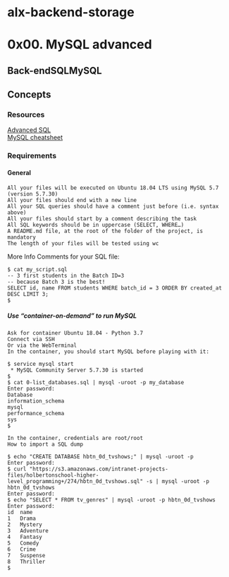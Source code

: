 # alx-backend-storage
# 0x00. MySQL advanced
## Back-endSQLMySQL


## Concepts



### Resources

[Advanced SQL](https://intranet.alxswe.com/concepts/555)\
[MySQL cheatsheet](https://intranet.alxswe.com/rltoken/8w9di_hk19DIMSBEV3EayQ)

### Requirements
#### General

    All your files will be executed on Ubuntu 18.04 LTS using MySQL 5.7 (version 5.7.30)
    All your files should end with a new line
    All your SQL queries should have a comment just before (i.e. syntax above)
    All your files should start by a comment describing the task
    All SQL keywords should be in uppercase (SELECT, WHERE…)
    A README.md file, at the root of the folder of the project, is mandatory
    The length of your files will be tested using wc

More Info
Comments for your SQL file:

    $ cat my_script.sql
    -- 3 first students in the Batch ID=3
    -- because Batch 3 is the best!
    SELECT id, name FROM students WHERE batch_id = 3 ORDER BY created_at DESC LIMIT 3;
    $

##### Use “container-on-demand” to run MySQL

    Ask for container Ubuntu 18.04 - Python 3.7
    Connect via SSH
    Or via the WebTerminal
    In the container, you should start MySQL before playing with it:

    $ service mysql start
     * MySQL Community Server 5.7.30 is started
    $
    $ cat 0-list_databases.sql | mysql -uroot -p my_database
    Enter password: 
    Database
    information_schema
    mysql
    performance_schema
    sys
    $

    In the container, credentials are root/root
    How to import a SQL dump

    $ echo "CREATE DATABASE hbtn_0d_tvshows;" | mysql -uroot -p
    Enter password: 
    $ curl "https://s3.amazonaws.com/intranet-projects-files/holbertonschool-higher-level_programming+/274/hbtn_0d_tvshows.sql" -s | mysql -uroot -p hbtn_0d_tvshows
    Enter password: 
    $ echo "SELECT * FROM tv_genres" | mysql -uroot -p hbtn_0d_tvshows
    Enter password: 
    id  name
    1   Drama
    2   Mystery
    3   Adventure
    4   Fantasy
    5   Comedy
    6   Crime
    7   Suspense
    8   Thriller
    $
